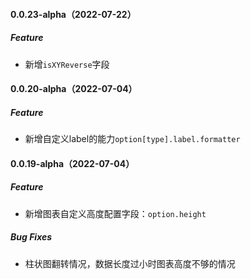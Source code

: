 #### 0.0.23-alpha（2022-07-22）

##### Feature

- 新增`isXYReverse`字段

#### 0.0.20-alpha（2022-07-04）

##### Feature

- 新增自定义label的能力`option[type].label.formatter`

#### 0.0.19-alpha（2022-07-04）

##### Feature

- 新增图表自定义高度配置字段：`option.height`

##### Bug Fixes

- 柱状图翻转情况，数据长度过小时图表高度不够的情况


